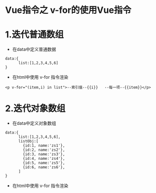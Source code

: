# Vue指令之 v-for的使用Vue指令

# 1.迭代普通数组

* 在data中定义普通数据

```
data:{
      list:[1,2,3,4,5,6]
}
```

* 在html中使用 v-for 指令渲染

```
<p v-for="(item,i) in list">--索引值--{{i}}   --每一项--{{item}}</p>
```

# 2.迭代对象数组

* 在data中定义对象数组

```
data:{
      list:[1,2,3,4,5,6],
      listObj:[
        {id:1, name:'zs1'},
        {id:2, name:'zs2'},
        {id:3, name:'zs3'},
        {id:4, name:'zs4'},
        {id:5, name:'zs5'},
        {id:6, name:'zs6'},
      ]
}
```

* 在html中使用 v-for 指令渲染



